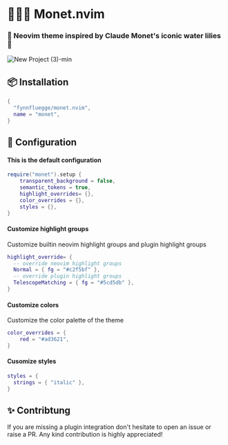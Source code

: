 # 👨‍🎨🎨 Monet.nvim

### 🪻 Neovim theme inspired by Claude Monet's iconic water lilies 🪻

![New Project (3)-min](https://github.com/fynnfluegge/monet.nvim/assets/16321871/bf2e159f-7d2b-498c-ae3b-7006943e5255)

## 📦 Installation

```lua
{
  "fynnfluegge/monet.nvim",
  name = "monet",
}

```

## 🔧 Configuration

#### This is the default configuration

```lua
require("monet").setup {
    transparent_background = false,
    semantic_tokens = true,
    highlight_overrides= {},
    color_overrides = {},
    styles = {},
}

```

#### Customize highlight groups

Customize builtin neovim highlight groups and plugin highlight groups

```lua
highlight_override= {
  -- override neovim highlight groups
  Normal = { fg = "#c2f5bf" },
  -- override plugin highlight groups
  TelescopeMatching = { fg = "#5cd5db" },
}
```

#### Customize colors

Customize the color palette of the theme

```lua
color_overrides = {
    red = "#ad3621",
}
```

#### Cusomize styles

```lua
styles = {
  strings = { "italic" },
}
```

## ✨ Contribtung

If you are missing a plugin integration don't hesitate to open an issue or raise a PR.
Any kind contribution is highly appreciated!

